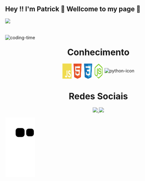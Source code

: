 ## Hey !! I'm Patrick 👋 Wellcome to my page 🎉

<div>
  
  <img  height="180em" src="https://github-readme-stats.vercel.app/api?username=PatriickMoreira&show_icons=true&theme=-gatsby&include_all_commits=true&count_private=true"/>
  </div>

<br>

<div  align="center"> 
  <div style="display: inline_block"><br>
    <img align="left" height="250" alt="coding-time" src="code.gif">
    <h1 align="center">Conhecimento</h1>
    <img align="center" height="50" width="30" alt="js-icon"  src="https://raw.githubusercontent.com/devicons/devicon/master/icons/javascript/javascript-plain.svg">
    <img align="center" height="50" width="30" alt="html-icon" src="https://raw.githubusercontent.com/devicons/devicon/master/icons/html5/html5-original.svg">
    <img align="center" height="50" width="30" alt="css-icon" src="https://raw.githubusercontent.com/devicons/devicon/master/icons/css3/css3-original.svg">
    <img align="center" height="50" width="30" alt="nodejs-icon" src="https://raw.githubusercontent.com/devicons/devicon/master/icons/nodejs/nodejs-original.svg">
    <img aling="center" height="50" width="30" alt="python-icon" src="https://cdn3.iconfinder.com/data/icons/logos-and-brands-adobe/512/267_Python-512.png">     
   </div>
    
  
  <h1 align="center">Redes Sociais</h1>
       <a href = "mailto: work.luigi.fonseca@gmail.com">
      <img width="30" src="gmail.svg">
   <a href = "https://www.linkedin.com/in/patrick-moreira-da-silva-323314a4/">
      <img width="25" src="linkedin.svg">
    
</div>
  
![Snake animation](https://github.com/PatriickMoreira/PatriickMoreira/blob/output/github-contribution-grid-snake.svg)
